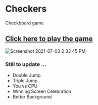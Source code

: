 # Checkers
 Checkboard game
## [Click here to play the game](https://jjoslin07.github.io/Checkers/)

![Screenshot 2021-07-03 2 33 45 PM](https://user-images.githubusercontent.com/73438491/124367449-2f869700-dc0c-11eb-98fc-32cf33032494.png)
### Still to update ...
 - Double Jump
 - Triple Jump
 - You vs CPU
 - Winning Screen Celebration
 - Better Background
